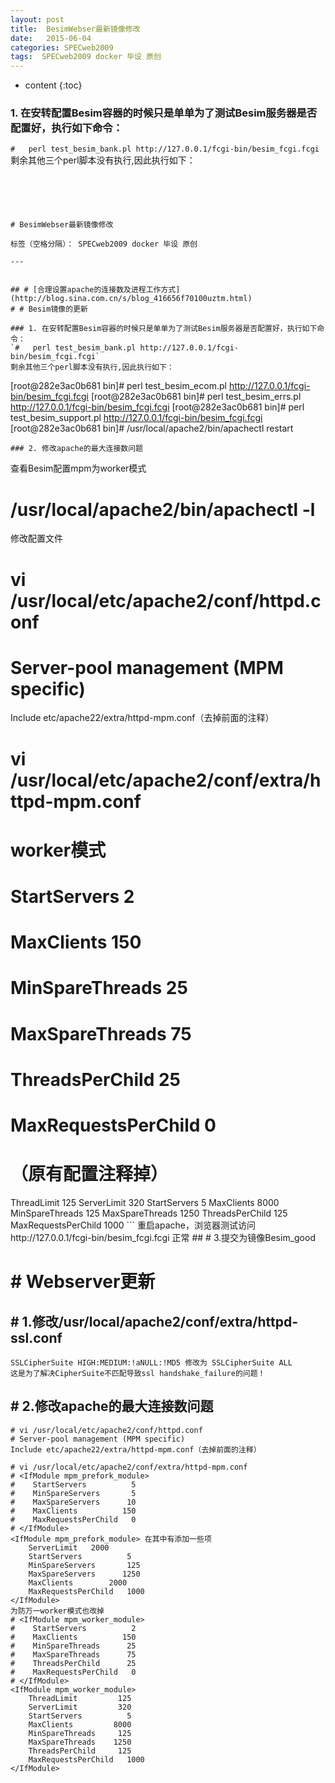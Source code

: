 ```yaml
---
layout: post
title:  BesimWebser最新镜像修改
date:   2015-06-04
categories: SPECweb2009
tags:  SPECweb2009 docker 毕设 原创
---
```


* content
{:toc}

### 1. 在安转配置Besim容器的时候只是单单为了测试Besim服务器是否配置好，执行如下命令：
`#   perl test_besim_bank.pl http://127.0.0.1/fcgi-bin/besim_fcgi.fcgi`
剩余其他三个perl脚本没有执行,因此执行如下：
```





# BesimWebser最新镜像修改

标签（空格分隔）： SPECweb2009 docker 毕设 原创

---


## # [合理设置apache的连接数及进程工作方式](http://blog.sina.com.cn/s/blog_416656f70100uztm.html)
# # Besim镜像的更新

### 1. 在安转配置Besim容器的时候只是单单为了测试Besim服务器是否配置好，执行如下命令：
`#   perl test_besim_bank.pl http://127.0.0.1/fcgi-bin/besim_fcgi.fcgi`
剩余其他三个perl脚本没有执行,因此执行如下：
```
[root@282e3ac0b681 bin]# perl test_besim_ecom.pl http://127.0.0.1/fcgi-bin/besim_fcgi.fcgi
[root@282e3ac0b681 bin]# perl test_besim_errs.pl http://127.0.0.1/fcgi-bin/besim_fcgi.fcgi
[root@282e3ac0b681 bin]# perl test_besim_support.pl http://127.0.0.1/fcgi-bin/besim_fcgi.fcgi
[root@282e3ac0b681 bin]# /usr/local/apache2/bin/apachectl  restart
```
### 2. 修改apache的最大连接数问题
```
查看Besim配置mpm为worker模式
# /usr/local/apache2/bin/apachectl -l
修改配置文件
# vi /usr/local/etc/apache2/conf/httpd.conf
# Server-pool management (MPM specific)
Include etc/apache22/extra/httpd-mpm.conf（去掉前面的注释）

# vi /usr/local/etc/apache2/conf/extra/httpd-mpm.conf

# <IfModule mpm_worker_module>  worker模式
#    StartServers          2
#    MaxClients          150
#    MinSpareThreads      25
#    MaxSpareThreads      75
#    ThreadsPerChild      25
#    MaxRequestsPerChild   0
# </IfModule>  （原有配置注释掉）
<IfModule mpm_worker_module>
    ThreadLimit         125
    ServerLimit         320
    StartServers          5
    MaxClients         8000
    MinSpareThreads     125
    MaxSpareThreads    1250
    ThreadsPerChild     125
    MaxRequestsPerChild   1000
</IfModule>
```
重启apache，浏览器测试访问http://127.0.0.1/fcgi-bin/besim_fcgi.fcgi 正常
## # 3.提交为镜像Besim_good


# # Webserver更新

## # 1.修改/usr/local/apache2/conf/extra/httpd-ssl.conf
    SSLCipherSuite HIGH:MEDIUM:!aNULL:!MD5 修改为 SSLCipherSuite ALL
    这是为了解决CipherSuite不匹配导致ssl handshake_failure的问题！
## # 2.修改apache的最大连接数问题
```
# vi /usr/local/etc/apache2/conf/httpd.conf
# Server-pool management (MPM specific)
Include etc/apache22/extra/httpd-mpm.conf（去掉前面的注释）

# vi /usr/local/etc/apache2/conf/extra/httpd-mpm.conf
# <IfModule mpm_prefork_module>
#    StartServers          5
#    MinSpareServers       5
#    MaxSpareServers      10
#    MaxClients          150
#    MaxRequestsPerChild   0
# </IfModule>
<IfModule mpm_prefork_module> 在其中有添加一些项
    ServerLimit   2000
    StartServers          5
    MinSpareServers       125
    MaxSpareServers      1250
    MaxClients        2000
    MaxRequestsPerChild   1000
</IfModule>
为防万一worker模式也改掉
# <IfModule mpm_worker_module>
#    StartServers          2
#    MaxClients          150
#    MinSpareThreads      25
#    MaxSpareThreads      75
#    ThreadsPerChild      25
#    MaxRequestsPerChild   0
# </IfModule>
<IfModule mpm_worker_module>
    ThreadLimit         125
    ServerLimit         320
    StartServers          5
    MaxClients         8000
    MinSpareThreads     125
    MaxSpareThreads    1250
    ThreadsPerChild     125
    MaxRequestsPerChild   1000
</IfModule>
```






